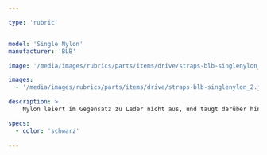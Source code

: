 ```yaml
---

type: 'rubric'


model: 'Single Nylon'
manufacturer: 'BLB'

image: '/media/images/rubrics/parts/items/drive/straps-blb-singlenylon_1.jpeg'

images:
  - '/media/images/rubrics/parts/items/drive/straps-blb-singlenylon_2.jpeg'

description: >
    Nylon leiert im Gegensatz zu Leder nicht aus, und taugt darüber hinaus als vegane Alternative.

specs:
  - color: 'schwarz'
    
---
```

